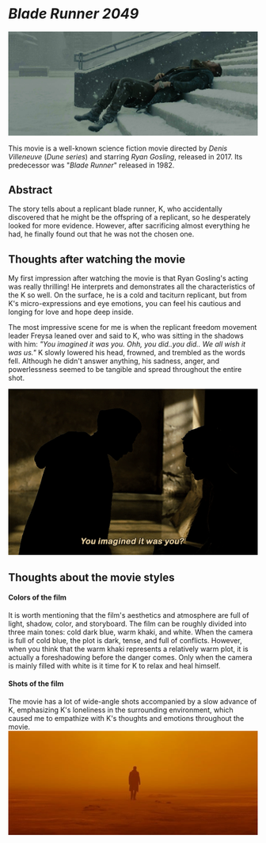 # **_Blade Runner 2049_**
![Photo of K](img/snow_shot.jpg)

This movie is a well-known science fiction movie directed by _Denis Villeneuve_ (*Dune series*) and starring _Ryan Gosling_, released in 2017. Its predecessor was "_Blade Runner_" released in 1982.

## Abstract

The story tells about a replicant blade runner, K, who accidentally discovered that he might be the offspring of a replicant, so he desperately looked for more evidence. However, after sacrificing almost everything he had, he finally found out that he was not the chosen one.

## Thoughts after watching the movie

My first impression after watching the movie is that Ryan Gosling's acting was really thrilling! He interprets and demonstrates all the characteristics of the K so well. On the surface, he is a cold and taciturn replicant, but from K's micro-expressions and eye emotions, you can feel his cautious and longing for love and hope deep inside.

The most impressive scene for me is when the replicant freedom movement leader Freysa leaned over and said to K, who was sitting in the shadows with him:
_"You imagined it was you._
_Ohh, you did..you did.._
_We all wish it was us."_
K slowly lowered his head, frowned, and trembled as the words fell. Although he didn't answer anything, his sadness, anger, and powerlessness seemed to be tangible and spread throughout the entire shot.

![Scene of replicant freedom movement leader talking to K](img/you_imagined_it_was_you.gif)

## Thoughts about the movie styles
#### Colors of the film

It is worth mentioning that the film's aesthetics and atmosphere are full of light, shadow, color, and storyboard. The film can be roughly divided into three main tones: cold dark blue, warm khaki, and white. When the camera is full of cold blue, the plot is dark, tense, and full of conflicts. However, when you think that the warm khaki represents a relatively warm plot, it is actually a foreshadowing before the danger comes. Only when the camera is mainly filled with white is it time for K to relax and heal himself.

#### Shots of the film

The movie has a lot of wide-angle shots accompanied by a slow advance of K, emphasizing K's loneliness in the surrounding environment, which caused me to empathize with K's thoughts and emotions throughout the movie.
![Wide shots of the movie](img/wide_shot.jpg)